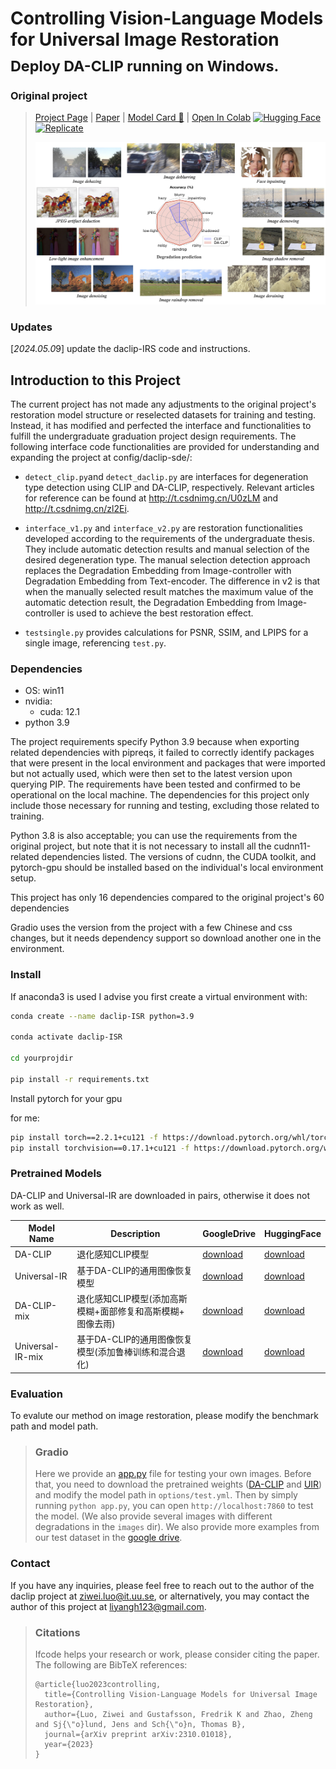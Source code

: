 # Controlling Vision-Language Models for Universal Image Restoration <br><sub>Deploy DA-CLIP running on Windows. </sub>

### Original project

> [Project Page](https://algolzw.github.io/daclip-uir) | [Paper](https://arxiv.org/abs/2310.01018) | [Model Card 🤗](https://huggingface.co/weblzw/daclip-uir-ViT-B-32-irsde) | [Open In Colab](https://colab.research.google.com/github/camenduru/daclip-uir-colab/blob/main/daclip_uir_gradio_colab.ipynb)
> [![Hugging Face](https://img.shields.io/badge/Demo-%F0%9F%A4%97%20Hugging%20Face-blue)](https://huggingface.co/spaces/fffiloni/DA-CLIP) 
> [![Replicate](https://replicate.com/cjwbw/daclip-uir/badge)](https://replicate.com/cjwbw/daclip-uir) 
>
> ![daclip](figs/teaser.jpg)
>

### Updates

[*2024.05.0*9]  update the daclip-IRS code and instructions.

## Introduction to this Project

The current project has not made any adjustments to the original project's restoration model structure or reselected datasets for training and testing. Instead, it has modified and perfected the interface and functionalities to fulfill the undergraduate graduation project design requirements. The following interface code functionalities are provided for understanding and expanding the project at config/daclip-sde/:

- `detect_clip.py`and `detect_daclip.py` are interfaces for degeneration type detection using CLIP and DA-CLIP, respectively. Relevant articles for reference can be found at http://t.csdnimg.cn/U0zLM and http://t.csdnimg.cn/zl2Ei.
- `interface_v1.py` and `interface_v2.py` are restoration functionalities developed according to the requirements of the undergraduate thesis. They include automatic detection results and manual selection of the desired degeneration type. The manual selection detection approach replaces the Degradation Embedding from Image-controller with Degradation Embedding from Text-encoder. The difference in v2 is that when the manually selected result matches the maximum value of the automatic detection result, the Degradation Embedding from Image-controller is used to achieve the best restoration effect.

- `testsingle.py` provides calculations for PSNR, SSIM, and LPIPS for a single image, referencing `test.py`.

### Dependencies

* OS: win11
* nvidia:
  - cuda: 12.1
* python 3.9

The project requirements specify Python 3.9 because when exporting related dependencies with pipreqs, it failed to correctly identify packages that were present in the local environment and packages that were imported but not actually used, which were then set to the latest version upon querying PIP. The requirements have been tested and confirmed to be operational on the local machine. The dependencies for this project only include those necessary for running and testing, excluding those related to training. 

Python 3.8 is also acceptable; you can use the requirements from the original project, but note that it is not necessary to install all the cudnn11-related dependencies listed. The versions of cudnn, the CUDA toolkit, and pytorch-gpu should be installed based on the individual's local environment setup.

This project has only 16 dependencies compared to the original project's 60 dependencies

Gradio uses the version from the project with a few Chinese and css changes, but it needs dependency support so download another one in the environment.

### Install

If anaconda3 is used I advise you first create a virtual environment with:

```bash
conda create --name daclip-ISR python=3.9 

conda activate daclip-ISR 

cd yourprojdir

pip install -r requirements.txt
```

Install pytorch for your gpu

for me:

```bash
pip install torch==2.2.1+cu121 -f https://download.pytorch.org/whl/torch_stable.html
pip install torchvision==0.17.1+cu121 -f https://download.pytorch.org/whl/torch_stable.html
```

### Pretrained Models

DA-CLIP and Universal-IR are downloaded in pairs, otherwise it does not work as well.

| Model Name       | Description                                                 | GoogleDrive                                                  | HuggingFace                                                  |
| ---------------- | ----------------------------------------------------------- | ------------------------------------------------------------ | ------------------------------------------------------------ |
| DA-CLIP          | 退化感知CLIP模型                                            | [download](https://drive.google.com/file/d/1A6u4CaVrcpcZckGUNzEXqMF8x_JXsZdX/view?usp=sharing) | [download](https://huggingface.co/weblzw/daclip-uir-ViT-B-32-irsde/blob/main/daclip_ViT-B-32.pt) |
| Universal-IR     | 基于DA-CLIP的通用图像恢复模型                               | [download](https://drive.google.com/file/d/1eXsyrmAbWOvhIY4Wbt5v4IxaggA5aZMG/view?usp=sharing) | [download](https://huggingface.co/weblzw/daclip-uir-ViT-B-32-irsde/blob/main/universal-ir.pth) |
| DA-CLIP-mix      | 退化感知CLIP模型(添加高斯模糊+面部修复和高斯模糊+ 图像去雨) | [download](https://drive.google.com/file/d/12KZK9Apx74pU23OGG9YSybd6gzN_PuGU/view?usp=sharing) | [download](https://huggingface.co/weblzw/daclip-uir-ViT-B-32-irsde/blob/main/daclip_ViT-B-32_mix.pt) |
| Universal-IR-mix | 基于DA-CLIP的通用图像恢复模型(添加鲁棒训练和混合退化)       | [download](https://drive.google.com/file/d/1HRgsEUCw4_m6CC_XYpJGHNjuIMd1jAcm/view?usp=sharing) | [download](https://huggingface.co/weblzw/daclip-uir-ViT-B-32-irsde/blob/main/universal-ir-mix.pth) |

### Evaluation

To evalute our method on image restoration, please modify the benchmark path and model path.

> ### Gradio
>
> Here we provide an [app.py](https://github.com/Algolzw/daclip-uir/tree/main/universal-image-restoration/config/daclip-sde/app.py) file for testing your own images. Before that, you need to download the pretrained weights ([DA-CLIP](https://drive.google.com/file/d/1A6u4CaVrcpcZckGUNzEXqMF8x_JXsZdX/view?usp=sharing) and [UIR](https://drive.google.com/file/d/1eXsyrmAbWOvhIY4Wbt5v4IxaggA5aZMG/view?usp=sharing)) and modify the model path in `options/test.yml`. Then by simply running `python app.py`, you can open `http://localhost:7860` to test the model. (We also provide several images with different degradations in the `images` dir). We also provide more examples from our test dataset in the [google drive](https://drive.google.com/file/d/1C1nmP5kJXzxrULxTMVWF5P30qezqP6kn/view?usp=sharing).
>

### Contact

If you have any inquiries, please feel free to reach out to the author of the daclip project at [ziwei.luo@it.uu.se](mailto:ziwei.luo@it.uu.se), or alternatively, you may contact the author of this project at [liyangh123@gmail.com](mailto:liyangh123@gmail.com).

> ### Citations
>
> Ifcode helps your research or work, please consider citing the paper.
> The following are BibTeX references:
>
> ```
> @article{luo2023controlling,
>   title={Controlling Vision-Language Models for Universal Image Restoration},
>   author={Luo, Ziwei and Gustafsson, Fredrik K and Zhao, Zheng and Sj{\"o}lund, Jens and Sch{\"o}n, Thomas B},
>   journal={arXiv preprint arXiv:2310.01018},
>   year={2023}
> }
> ```
>

